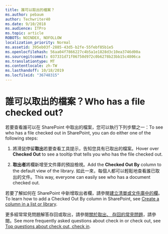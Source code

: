 ```yaml
---
title: 誰可以取出的檔案？
ms.author: pebaum
author: Techwriter40
ms.date: 9/10/2018
ms.audience: ITPro
ms.topic: article
ROBOTS: NOINDEX, NOFOLLOW
localization_priority: Normal
ms.assetid: 395eb03f-2885-43d5-b2fe-55febf85b1e5
ms.openlocfilehash: 56aa04f7866227c4b5a1e1828d3c10ea3746d00a
ms.sourcegitcommit: 037331d71f06750d972c0b6278b23bb15c4806ca
ms.translationtype: MT
ms.contentlocale: zh-TW
ms.lasthandoff: 10/18/2019
ms.locfileid: "36748315"
---
```

# <a name="who-has-a-file-checked-out"></a><span data-ttu-id="43df5-102">誰可以取出的檔案？</span><span class="sxs-lookup"><span data-stu-id="43df5-102">Who has a file checked out?</span></span>

<span data-ttu-id="43df5-103">若要查看誰可以在 SharePoint 中取出的檔案，您可以執行下列步驟之一：</span><span class="sxs-lookup"><span data-stu-id="43df5-103">To see who has a file checked out in SharePoint, you can do either one of the following steps:</span></span>
  
1. <span data-ttu-id="43df5-104">將滑鼠停留**取出**若要查看工具提示，告知您具有已取出的檔案。</span><span class="sxs-lookup"><span data-stu-id="43df5-104">Hover over **Checked Out** to see a tooltip that tells you who has the file checked out.</span></span> 
    
2. <span data-ttu-id="43df5-105">**取出者**將欄新增至文件庫的預設檢視。</span><span class="sxs-lookup"><span data-stu-id="43df5-105">Add the **Checked Out By** column to the default view of the library.</span></span> <span data-ttu-id="43df5-106">如此一來，每個人都可以輕鬆地查看誰已取出的文件。</span><span class="sxs-lookup"><span data-stu-id="43df5-106">This way, everyone can easily see who has a document checked out.</span></span> 
    
<span data-ttu-id="43df5-107">若要了解如何在 SharePoint 中新增取出者欄，請參閱[建立清單或文件庫中的欄](https://go.microsoft.com/fwlink/?linkid=2019591)。</span><span class="sxs-lookup"><span data-stu-id="43df5-107">To learn how to add a Checked Out By column in SharePoint, see [Create a column in a list or library](https://go.microsoft.com/fwlink/?linkid=2019591).</span></span> 
  
<span data-ttu-id="43df5-108">更多經常常見問題解答存回或取出，請參閱[關於取出、 存回的常見問題](https://go.microsoft.com/fwlink/?linkid=2018786)，請參閱。</span><span class="sxs-lookup"><span data-stu-id="43df5-108">See more frequently asked questions about check in or check out, see [Top questions about check out, check in](https://go.microsoft.com/fwlink/?linkid=2018786).</span></span>
  

